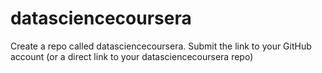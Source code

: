 # datasciencecoursera
Create a repo called datasciencecoursera. Submit the link to your GitHub account (or a direct link to your datasciencecoursera repo)
